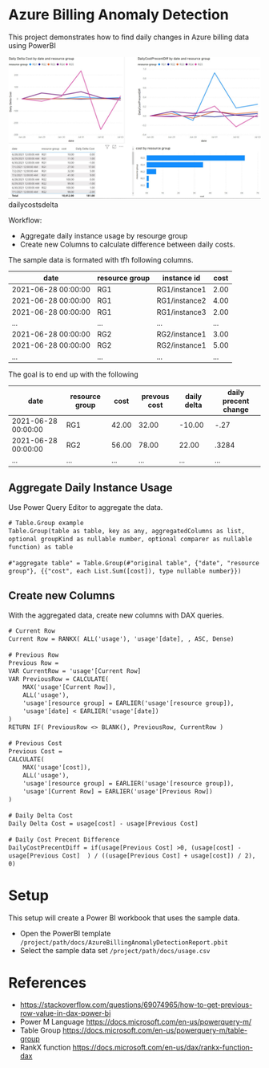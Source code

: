 # Azure Billing Anomaly Detection

This project demonstrates how to find daily changes in Azure billing data using PowerBI

![Delta Daily Costs](docs/dailycostsdelta.jpg "Delta Daily Costs")
dailycostsdelta

Workflow:

- Aggregate daily instance usage by resourge group 
- Create new Columns to calculate difference between daily costs.

The sample data is formated with tfh following columns.

|date                | resource group | instance id   | cost | 
|--------------------|----------------|---------------|------|
|2021-06-28 00:00:00 | RG1            | RG1/instance1 | 2.00 |
|2021-06-28 00:00:00 | RG1            | RG1/instance2 | 4.00 |
|2021-06-28 00:00:00 | RG1            | RG1/instance3 | 2.00 |
|...                 | ...            | ...           | ...  |
|2021-06-28 00:00:00 | RG2            | RG2/instance1 | 3.00 |
|2021-06-28 00:00:00 | RG2            | RG2/instance1 | 5.00 |
|...                 | ...            | ...           | ...  |

The goal is to end up with the following

|date                | resource group | cost  | prevous cost | daily delta | daily precent change |  
|--------------------|----------------|-------|--------------|-------------|----------------------|
|2021-06-28 00:00:00 | RG1            | 42.00 | 32.00        | -10.00      | -.27                 |
|2021-06-28 00:00:00 | RG2            | 56.00 | 78.00        | 22.00       | .3284                |
|...                 | ...            | ...   | ...          | ...         | ...                  |


## Aggregate Daily Instance Usage

Use Power Query Editor to aggregate the data.

```
# Table.Group example
Table.Group(table as table, key as any, aggregatedColumns as list, optional groupKind as nullable number, optional comparer as nullable function) as table 

#"aggregate table" = Table.Group(#"original table", {"date", "resource group"}, {{"cost", each List.Sum([cost]), type nullable number}})
```

## Create new Columns

With the aggregated data, create new columns with DAX queries.

```
# Current Row
Current Row = RANKX( ALL('usage'), 'usage'[date], , ASC, Dense)

# Previous Row
Previous Row = 
VAR CurrentRow = 'usage'[Current Row]
VAR PreviousRow = CALCULATE(
    MAX('usage'[Current Row]), 
    ALL('usage'),
    'usage'[resource group] = EARLIER('usage'[resource group]),
    'usage'[date] < EARLIER('usage'[date])
)
RETURN IF( PreviousRow <> BLANK(), PreviousRow, CurrentRow )

# Previous Cost
Previous Cost = 
CALCULATE(
    MAX('usage'[cost]), 
    ALL('usage'), 
    'usage'[resource group] = EARLIER('usage'[resource group]), 
    'usage'[Current Row] = EARLIER('usage'[Previous Row])
)

# Daily Delta Cost
Daily Delta Cost = usage[cost] - usage[Previous Cost] 

# Daily Cost Precent Difference
DailyCostPrecentDiff = if(usage[Previous Cost] >0, (usage[cost] - usage[Previous Cost]  ) / ((usage[Previous Cost] + usage[cost]) / 2), 0)

```

# Setup

This setup will create a Power BI workbook that uses the sample data.

- Open the PowerBI template `/project/path/docs/AzureBillingAnomalyDetectionReport.pbit`
- Select the sample data set `/project/path/docs/usage.csv`

# References

- https://stackoverflow.com/questions/69074965/how-to-get-previous-row-value-in-dax-power-bi
- Power M Language https://docs.microsoft.com/en-us/powerquery-m/
- Table Group https://docs.microsoft.com/en-us/powerquery-m/table-group
- RankX function https://docs.microsoft.com/en-us/dax/rankx-function-dax